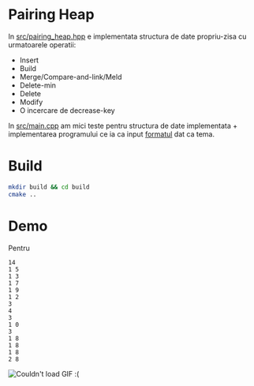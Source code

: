 # Pairing Heap

In [src/pairing\_heap.hpp](a) e implementata structura de date propriu-zisa cu
urmatoarele operatii:
* Insert
* Build
* Merge/Compare-and-link/Meld
* Delete-min
* Delete
* Modify
* O incercare de decrease-key

In [src/main.cpp](a) am mici teste pentru structura de date implementata +
implementarea programului ce ia ca input [formatul](a) dat ca tema.

# Build

```sh
mkdir build && cd build
cmake ..
```

# Demo

Pentru
```
14
1 5
1 3
1 7
1 9
1 2
3
4
3
1 0
3
1 8
1 8
1 8
2 8
```

![Couldn't load GIF :(](./media/SD2.gif)
